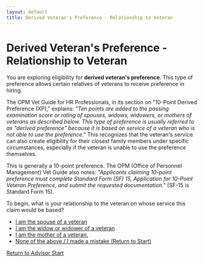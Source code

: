 ```yaml
---
layout: default
title: Derived Veteran's Preference - Relationship to Veteran
---
```


# Derived Veteran's Preference - Relationship to Veteran

You are exploring eligibility for **derived veteran's preference**. This type of preference allows certain relatives of veterans to receive preference in hiring.

The OPM Vet Guide for HR Professionals, in its section on "10-Point Derived Preference (XP)," explains:
*"Ten points are added to the passing examination score or rating of spouses, widows, widowers, or mothers of veterans as described below. This type of preference is usually referred to as "derived preference" because it is based on service of a veteran who is not able to use the preference."*
This recognizes that the veteran's service can also create eligibility for their closest family members under specific circumstances, especially if the veteran is unable to use the preference themselves.

This is generally a 10-point preference. The OPM (Office of Personnel Management) Vet Guide also notes: *"Applicants claiming 10-point preference must complete Standard Form (SF) 15, Application for 10-Point Veteran Preference, and submit the requested documentation."* (SF-15 is Standard Form 15).

To begin, what is your relationship to the veteran on whose service this claim would be based?

*   [I am the spouse of a veteran](./derived_spouse_vetliving.md)
*   [I am the widow or widower of a veteran](./derived_widow_divorced.md)
*   [I am the mother of a veteran.](./derived_mother_vetstatus.md)
*   [None of the above / I made a mistake (Return to Start)](./start.md)

[Return to Advisor Start](./start.md)
